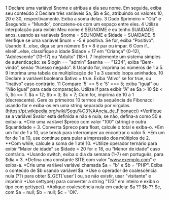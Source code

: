1   Declare uma variável $nome e atribua a ela seu nome. Em seguida, exiba seu conteúdo
2   Declare três variáveis $a, $b e $c, atribuindo os valores 10, 20 e 30, respectivamente. Exiba a soma delas.
3   Dado $primeiro = "Olá" e $segundo = "Mundo", concatene-os com um espaço entre eles.
4   Utilize interpolação para exibir: Meu nome é SEUNOME e eu tenho SUAIDADE anos. usando as    variáveis $nome = SEUNOME e $idade = SUAIDADE.
5   Verifique se uma variável $num = -5 é positiva. Se for, exiba “Positivo”.
Usando if…else, diga se um número $n = 8 é par ou ímpar.
6   Com if…elseif…else, classifique a idade $idade = 17 em “Criança” (0–12), “Adolescente” (13–17) ou “Adulto” (18+).
7   Implemente um sistema simples de autenticação: se $login == "admin" $senha == "1234", exiba “Bem-vindo”, senão “Acesso negado”.
8   Usando for, imprima os números de 1 a 5.
9   Imprima uma tabela de multiplicação de 1 a 3 usando loops aninhados.
10  Declare a variável booleana $ativo = true. Exiba “Ativo” se for true, ou “Inativo” caso contrário.
11  Compare '5' == 5 e '5' === 5; exiba “Igual” ou “Não igual” para cada comparação.
Utilize if para exibir “A” se $a > 10 $b < 5, $c == 7. $a = 12; $b = 3; $c = 7;
Com for, imprima de 10 a 1 (decrescente).
Gere os primeiros 10 termos da sequência de Fibonacci usando for e
exiba-os em uma string separada por vírgulas.
(https://pt.wikipedia.org/wiki/Sequ%C3%AAncia_de_Fibonacci)
*Verifique se a variável $valor está definida e não é nula; se não, defina-a como 50 e exiba-a.
*Crie uma variável $preco com valor "100" (string) e outra $quantidade = 3. Converta $preco para float, calcule o total e exiba-o.
*Em um for de 1 a 10, use break para interromper ao encontrar o valor 5.
*Em um for de 1 a 10, use continue para pular a impressão dos múltiplos de 2.
**Com while, calcule a soma de 1 até 10.
*Utilize operador ternário para exibir “Maior de idade” se $idade = 20 for ≥ 18, ou “Menor de idade” caso contrário.
*Usando switch, exiba o dia da semana (1–7) em português, para $dia = 3.
*Defina uma constante SITE com valor "www.exemplo.com&quot; e exiba-a.
*Crie uma variável variável chamada $a = "b" e $b = "PHP". Exiba o conteúdo de $b usando variável $a.
*Use o operador de coalescência nula (??) para obter $_GET['user'] ou, se não existir, usar "visitante" e imprimir
*Use settype() para converter a string "123" em inteiro e exiba o tipo com gettype().
*Aplique coalescência nula em cadeia: $a ?? $b ?? $c, com $a = null; $b = null; $c = 'OK'.
